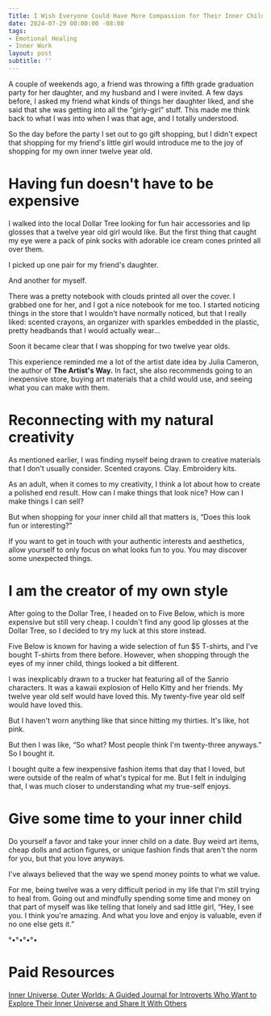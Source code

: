 ```yaml
---
Title: I Wish Everyone Could Have More Compassion for Their Inner Child 
date: 2024-07-29 00:00:00 -08:00
tags:
- Emotional Healing 
- Inner Work
layout: post
subtitle: ''
---
```


A couple of weekends ago, a friend was throwing a fifth grade graduation party for her daughter, and my husband and I were invited. A few days before, I asked my friend what kinds of things her daughter liked, and she said that she was getting into all the ”girly-girl” stuff. This made me think back to what I was into when I was that age, and I totally understood.

So the day before the party I set out to go gift shopping, but I didn't expect that shopping for my friend's little girl would introduce me to the joy of shopping for my own inner twelve year old.

# Having fun doesn't have to be expensive 

I walked into the local Dollar Tree looking for fun hair accessories and lip glosses that a twelve year old girl would like. But the first thing that caught my eye were a pack of pink socks with adorable ice cream cones printed all over them.

I picked up one pair for my friend's daughter. 

And another for myself.

There was a pretty notebook with clouds printed all over the cover. I grabbed one for her, and I got a nice notebook for me too. I started noticing things in the store that I wouldn't have normally noticed, but that I really liked: scented crayons, an organizer with sparkles embedded in the plastic, pretty headbands that I would actually wear…

Soon it became clear that I was shopping for two twelve year olds.

This experience reminded me a lot of the artist date idea by Julia Cameron, the author of **The Artist's Way.** In fact, she also recommends going to an inexpensive store, buying art materials that a child would use, and seeing what you can make with them.

# Reconnecting with my natural creativity

As mentioned earlier, I was finding myself being drawn to creative materials that I don't usually consider. Scented crayons. Clay. Embroidery kits.

As an adult, when it comes to my creativity, I think a lot about how to create a polished end result. How can I make things that look nice? How can I make things I can sell?

But when shopping for your inner child all that matters is, “Does this look fun or interesting?”

If you want to get in touch with your authentic interests and aesthetics, allow yourself to only focus on what looks fun to you. You may discover some unexpected things.

# I am the creator of my own style 

After going to the Dollar Tree, I headed on to Five Below, which is more expensive but still very cheap. I couldn't find any good lip glosses at the Dollar Tree, so I decided to try my luck at this store instead.

Five Below is known for having a wide selection of fun $5 T-shirts, and I've bought T-shirts from there before. However, when shopping through the eyes of my inner child, things looked a bit different.

I was inexplicably drawn to a trucker hat featuring all of the Sanrio characters. It was a kawaii explosion of Hello Kitty and her friends. My twelve year old self would have loved this. My twenty-five year old self would have loved this.

But I haven't worn anything like that since hitting my thirties. It's like, hot pink. 

But then I was like, “So what? Most people think I'm twenty-three anyways.” So I bought it.

I bought quite a few inexpensive fashion items that day that I loved, but were outside of the realm of what's typical for me. But I felt in indulging that, I was much closer to understanding what my true-self enjoys.

# Give some time to your inner child 

Do yourself a favor and take your inner child on a date. Buy weird art items, cheap dolls and action figures, or unique fashion finds that aren't the norm for you, but that you love anyways.

I've always believed that the way we spend money points to what we value.

For me, being twelve was a very difficult period in my life that I'm still trying to heal from. Going out and mindfully spending some time and money on that part of myself was like telling that lonely and sad little girl, “Hey, I see you. I think you're amazing. And what you love and enjoy is valuable, even if no one else gets it.”

°•°•°•°•

# Paid Resources 

[Inner Universe, Outer Worlds: A Guided Journal for Introverts Who Want to Explore Their Inner Universe and Share It With Others](https://payhip.com/b/3JsxQ)

